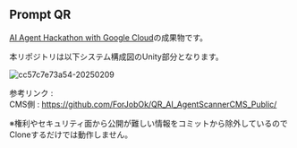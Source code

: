## Prompt QR
[AI Agent Hackathon with Google Cloud]([url](https://zenn.dev/hackathons/2024-google-cloud-japan-ai-hackathon))の成果物です。  

本リポジトリは以下システム構成図のUnity部分となります。  

![cc57c7e73a54-20250209](https://github.com/user-attachments/assets/95d7197f-7b14-4312-865f-f54625e7d4a8)

参考リンク :   
CMS側 : https://github.com/ForJobOk/QR_AI_AgentScannerCMS_Public/  

※権利やセキュリティ面から公開が難しい情報をコミットから除外しているのでCloneするだけでは動作しません。
